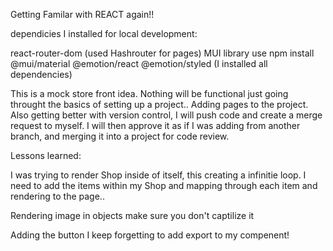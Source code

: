 Getting Familar with REACT again!!

dependicies I installed for local development:

react-router-dom (used Hashrouter for pages)
MUI library use npm install @mui/material @emotion/react @emotion/styled (I installed all dependencies)


This is a mock store front idea. Nothing will be functional just going throught the basics of setting up a project.. Adding pages to the project. Also getting better with version control, I will push code and create a merge request to myself. I will then approve it as if I was adding from another branch, and merging it into a project for code review. 


Lessons learned:

I was trying to render Shop inside of itself, this creating a infinitie loop. I need to add the items within my Shop and mapping through each item and rendering to the page..

Rendering image in objects make sure you don't captilize it

Adding the button I keep forgetting to add export to my compenent!